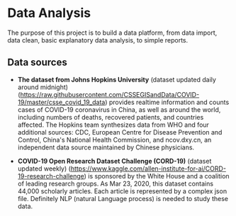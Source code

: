 ﻿# Data Analysis
 
 The purpose of this project is to build a data platform, from data import, data clean, basic explanatory data analysis, to simple reports.
 
 ## Data sources
 
 * **The dataset from Johns Hopkins University** (dataset updated daily around midnight) (https://raw.githubusercontent.com/CSSEGISandData/COVID-19/master/csse_covid_19_data) provides realtime information and counts cases of COVID-19 coronavirus in China, as well as around the world, including numbers of deaths, recovered patients, and countries affected. The Hopkins team synthesizes data from WHO and four additional sources: CDC, European Centre for Disease Prevention and Control, China's National Health Commission, 
and ncov.dxy.cn, an independent data source maintained by Chinese physicians.

* **COVID-19 Open Research Dataset Challenge (CORD-19)** (dataset updated weekly)  (https://www.kaggle.com/allen-institute-for-ai/CORD-19-research-challenge) is sponsored by the White House and a coalition of leading research groups. As Mar 23, 2020, this dataset contains 44,000 scholarly articles. Each article is represented by a complex json file. Definitely NLP (natural Language process) is needed to study these data. 

